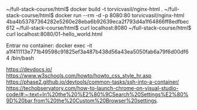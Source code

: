 ~/full-stack-course/html$ docker build -t torvicvasil/nginx-html .
~/full-stack-course/html$ docker run --rm -d -p 8080:80 torvicvasil/nginx-html
4ba4b53787364282e5260e28eba6b92639eca2f793d4a1f64866ff8edfbec612
~/full-stack-course/html$ curl localhost:8080
~/full-stack-course/html$ curl localhost:8080/01-hello_world.html

Entrar no container: docker exec -it a1f411113e771b49598c91825ef3a487b438d56a43ea5050fab6a79f6d00df64 /bin/bash


https://devdocs.io/
https://www.w3schools.com/howto/howto_css_style_hr.asp
https://phase2.github.io/devtools/common-tasks/ssh-into-a-container/
https://techobservatory.com/how-to-launch-chrome-on-visual-studio-code/#:~:text=In%20the%20%E2%80%9CSearch%20Settings%E2%80%9D%20bar,from%20the%20Custom%20Browser%20settings.